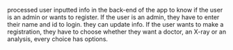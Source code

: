processed user inputted info in the back-end of the app to know if the user is an admin or wants to register. If the user  is an admin, they have to enter their name and id to login. they can update info.  If the user wants to make a  registration, they have to choose whether they want a doctor, an X-ray or an analysis, every  choice has options. 
